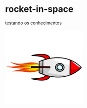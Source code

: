 # rocket-in-space
testando os conhecimentos 

<a href="https://geffersoncosta.github.io/rocket-in-space/"><img src="https://github.com/GeffersonCosta/rocket-in-space/blob/main/imagens/space_rocket.png" style="width :250px;"></a>
